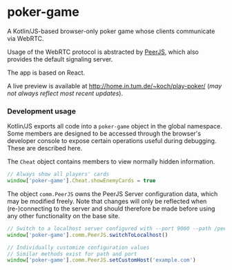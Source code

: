 # poker-game

A Kotlin/JS-based browser-only poker game whose clients communicate via WebRTC.

Usage of the WebRTC protocol is abstracted by [PeerJS](https://peerjs.com/),
which also provides the default signaling server.

The app is based on React.

A live preview is available at http://home.in.tum.de/~koch/play-poker/
(*may not always reflect most recent updates*).

### Development usage

Kotlin/JS exports all code into a `poker-game` object in the global namespace.
Some members are designed to be accessed through the browser's developer console
to expose certain operations useful during debugging.
These are described here.

The `Cheat` object contains members to view normally hidden information.
```js
// Always show all players' cards
window['poker-game'].Cheat.showEnemyCards = true
```

The object `comm.PeerJS` owns the PeerJS Server configuration data,
which may be modified freely.
Note that changes will only be reflected when (re-)connecting to the server
and should therefore be made before using any other functionality on the base site.
```js
// Switch to a localhost server configured with --port 9000 --path /peer
window['poker-game'].comm.PeerJS.switchToLocalhost()

// Individually customize configuration values
// Similar methods exist for path and port
window['poker-game'].comm.PeerJS.setCustomHost('example.com')
```
